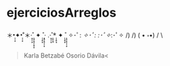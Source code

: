 # ejerciciosArreglos
＊•̩̩͙✦•̩̩͙˚＊·͙̩̩͙˚̩̥̩̥̩̩̥͙ ✦ ̩̩̥͙˚̩̥̩̥̩̩͙‧͙ .·͙̩̩͙˚̩̥̩̥*̩̩̥͙ ✦ ̩̩̥͙˚̩̥̩̥̩̩͙
✧･ﾟ: *✧･ﾟ:*  *:･ﾟ✧*:･ﾟ✧
 /) /)
 ( • ༝•)
 /    \
 >Karla Betzabé Osorio Dávila<
